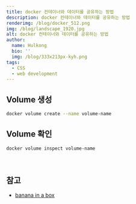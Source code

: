```yaml
---
title: docker 컨테이너와 데이터를 공유하는 방법
description: docker 컨테이너와 데이터를 공유하는 방법
renderimg: /blog/docker_512.png
img: /blog/landscape_1920.jpg
alt: docker 컨테이너와 데이터를 공유하는 방법
author:
  name: Hulkong
  bio: ''
  img: /blog/333x213px-kyh.png
tags:
  - CSS
  - web development
---
```


## Volume 생성

```bash
docker volume create --name volume-name
```

## Volume 확인

```bash
docker volume inspect volume-name
```

<br/>

## 참고

- [banana in a box](https://override1592.tistory.com/26)
